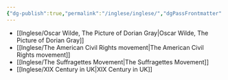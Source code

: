 ```yaml
---
{"dg-publish":true,"permalink":"/inglese/inglese/","dgPassFrontmatter":true,"created":"2024-12-31T14:06:28.835+01:00","updated":"2024-12-31T14:29:33.424+01:00"}
---
```


- [[Inglese/Oscar Wilde, The Picture of Dorian Gray\|Oscar Wilde, The Picture of Dorian Gray]]
- [[Inglese/The American Civil Rights movement\|The American Civil Rights movement]]
- [[Inglese/The Suffragettes Movement\|The Suffragettes Movement]]
- [[Inglese/XIX Century in UK\|XIX Century in UK]]